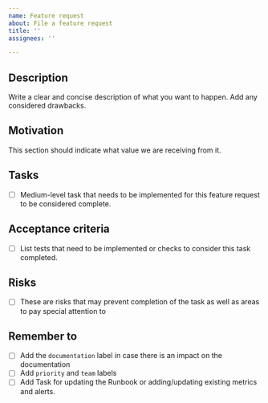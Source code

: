 ```yaml
---
name: Feature request
about: File a feature request
title: ''
assignees: ''

---
```


## Description
Write a clear and concise description of what you want to happen. Add any considered drawbacks.

## Motivation
This section should indicate what value we are receiving from it.

## Tasks
- [ ] Medium-level task that needs to be implemented for this feature request to be considered complete.

## Acceptance criteria
- [ ] List tests that need to be implemented or checks to consider this task completed. 

## Risks
- [ ] These are risks that may prevent completion of the task as well as areas to pay special attention to

## Remember to
 - [ ] Add the `documentation` label in case there is an impact on the documentation
 - [ ] Add `priority` and `team` labels
 - [ ] Add Task for updating the Runbook or adding/updating existing metrics and alerts. 
